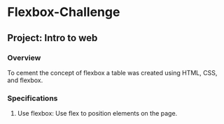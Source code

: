 # Flexbox-Challenge

## Project: Intro to web

### Overview
To cement the concept of flexbox a table was created using HTML, CSS, and flexbox.

### Specifications
1. Use flexbox: Use flex to position elements on the page.